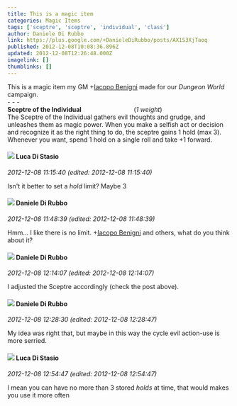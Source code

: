 ```yaml
---
title: This is a magic item
categories: Magic Items
tags: ['sceptre', 'sceptre', 'individual', 'class']
author: Daniele Di Rubbo
link: https://plus.google.com/+DanieleDiRubbo/posts/AX1S3XjTaoq
published: 2012-12-08T10:08:36.896Z
updated: 2012-12-08T12:26:48.000Z
imagelink: []
thumblinks: []
---
```


This is a magic item my GM <span class="proflinkWrapper"><span class="proflinkPrefix">+</span><a class="proflink" href="https://plus.google.com/109823647518732166942" oid="109823647518732166942">Iacopo Benigni</a></span> made for our <i>Dungeon World</i> campaign.<br />- - -<br /><b>Sceptre of the Individual</b>                              (<i>1 weight</i>)<br />The Sceptre of the Individual gathers evil thoughts and grudge, and unleashes them as magic power. When you make a selfish act or decision and recognize it as the right thing to do, the sceptre gains 1 hold (max 3). Whenever you want, spend 1 hold on a single roll and take +1 forward.
<div id='comment z12sen3wipa1edwts22hgzninuf4ynz25'>
  <h4><img src='{{site.baseurl}}//images/avatars/101393197423813746831_photo.jpg'> Luca Di Stasio</h4>
      <p><cite>2012-12-08 11:15:40 (edited: 2012-12-08 11:15:40)</cite></p>
        <p>Isn&#39;t it better to set a <i>hold</i> limit? Maybe 3</p>
</div>
        

<div id='comment z12sen3wipa1edwts22hgzninuf4ynz25'>
  <h4><img src='{{site.baseurl}}//images/avatars/112507662527787769890_photo.jpg'> Daniele Di Rubbo</h4>
      <p><cite>2012-12-08 11:48:39 (edited: 2012-12-08 11:48:39)</cite></p>
        <p>Hmm… I like there is no limit. <span class="proflinkWrapper"><span class="proflinkPrefix">+</span><a class="proflink" href="https://plus.google.com/109823647518732166942" oid="109823647518732166942">Iacopo Benigni</a></span> and others, what do you think about it?</p>
</div>
        

<div id='comment z12sen3wipa1edwts22hgzninuf4ynz25'>
  <h4><img src='{{site.baseurl}}//images/avatars/112507662527787769890_photo.jpg'> Daniele Di Rubbo</h4>
      <p><cite>2012-12-08 12:14:07 (edited: 2012-12-08 12:14:07)</cite></p>
        <p>I adjusted the Sceptre accordingly (check the post above).</p>
</div>
        

<div id='comment z12sen3wipa1edwts22hgzninuf4ynz25'>
  <h4><img src='{{site.baseurl}}//images/avatars/112507662527787769890_photo.jpg'> Daniele Di Rubbo</h4>
      <p><cite>2012-12-08 12:28:30 (edited: 2012-12-08 12:28:47)</cite></p>
        <p>My idea was right that, but maybe in this way the cycle evil action-use is more serried.</p>
</div>
        

<div id='comment z12sen3wipa1edwts22hgzninuf4ynz25'>
  <h4><img src='{{site.baseurl}}//images/avatars/101393197423813746831_photo.jpg'> Luca Di Stasio</h4>
      <p><cite>2012-12-08 12:54:47 (edited: 2012-12-08 12:54:47)</cite></p>
        <p>I mean you can have no more than 3 stored <i>holds</i> at time, that would  makes you use it more often<br /></p>
</div>
        